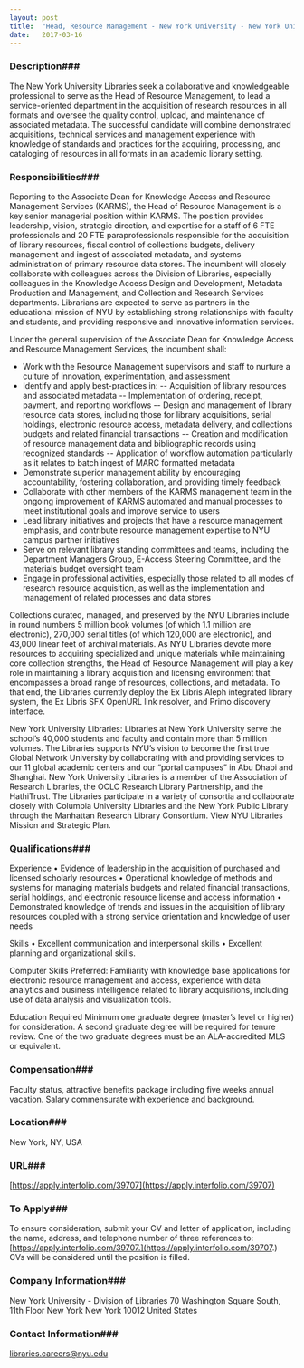 ```yaml
---
layout: post
title:  "Head, Resource Management - New York University - New York University"
date:   2017-03-16
---
```


### Description###

The New York University Libraries seek a collaborative and knowledgeable professional to serve as the Head of Resource Management, to lead a service-oriented department in the acquisition of research resources in all formats and oversee the quality control, upload, and maintenance of associated metadata. The successful candidate will combine demonstrated acquisitions, technical services and management experience with knowledge of standards and practices for the acquiring, processing, and cataloging of resources in all formats in an academic library setting.


### Responsibilities###

Reporting to the Associate Dean for Knowledge Access and Resource Management Services (KARMS), the Head of Resource Management is a key senior managerial position within KARMS. The position provides leadership, vision, strategic direction, and expertise for a staff of 6 FTE professionals and 20 FTE paraprofessionals responsible for the acquisition of library resources, fiscal control of collections budgets, delivery management and ingest of associated metadata, and systems administration of primary resource data stores. The incumbent will closely collaborate with colleagues across the Division of Libraries, especially colleagues in the Knowledge Access Design and Development, Metadata Production and Management, and Collection and Research Services departments. Librarians are expected to serve as partners in the educational mission of NYU by establishing strong relationships with faculty and students, and providing responsive and innovative information services.

Under the general supervision of the Associate Dean for Knowledge Access and Resource Management Services, the incumbent shall:
- Work with the Resource Management supervisors and staff to nurture a culture of innovation, experimentation, and assessment
- Identify and apply best-practices in:
-- Acquisition of library resources and associated metadata
-- Implementation of ordering, receipt, payment, and reporting workflows
-- Design and management of library resource data stores, including those for library acquisitions, serial holdings, electronic resource access, metadata delivery, and collections budgets and related financial transactions
-- Creation and modification of resource management data and bibliographic records using recognized standards
-- Application of workflow automation particularly as it relates to batch ingest of MARC formatted metadata
- Demonstrate superior management ability by encouraging accountability, fostering collaboration, and providing timely feedback
- Collaborate with other members of the KARMS management team in the ongoing improvement of KARMS automated and manual processes to meet institutional goals and improve service to users
- Lead library initiatives and projects that have a resource management emphasis, and contribute resource management expertise to NYU campus partner initiatives
- Serve on relevant library standing committees and teams, including the Department Managers Group, E-Access Steering Committee, and the materials budget oversight team
- Engage in professional activities, especially those related to all modes of research resource acquisition, as well as the implementation and management of related processes and data stores

Collections curated, managed, and preserved by the NYU Libraries include in round numbers 5 million book volumes (of which 1.1 million are electronic), 270,000 serial titles (of which 120,000 are electronic), and 43,000 linear feet of archival materials. As NYU Libraries devote more resources to acquiring specialized and unique materials while maintaining core collection strengths, the Head of Resource Management will play a key role in maintaining a library acquisition and licensing environment that encompasses a broad range of resources, collections, and metadata. To that end, the Libraries currently deploy the Ex Libris Aleph integrated library system, the Ex Libris SFX OpenURL link resolver, and Primo discovery interface.

New York University Libraries: Libraries at New York University serve the school’s 40,000 students and faculty and contain more than 5 million volumes. The Libraries supports NYU’s vision to become the first true Global Network University by collaborating with and providing services to our 11 global academic centers and our “portal campuses” in Abu Dhabi and Shanghai. New York University Libraries is a member of the Association of Research Libraries, the OCLC Research Library Partnership, and the HathiTrust. The Libraries participate in a variety of consortia and collaborate closely with Columbia University Libraries and the New York Public Library through the Manhattan Research Library Consortium. View NYU Libraries Mission and Strategic Plan.


### Qualifications###

Experience
• Evidence of leadership in the acquisition of purchased and licensed scholarly resources
• Operational knowledge of methods and systems for managing materials budgets and related financial transactions, serial holdings, and electronic resource license and access information
• Demonstrated knowledge of trends and issues in the acquisition of library resources coupled with a strong service orientation and knowledge of user needs

Skills
• Excellent communication and interpersonal skills
• Excellent planning and organizational skills.

Computer Skills
Preferred: Familiarity with knowledge base applications for electronic resource management and access, experience with data analytics and business intelligence related to library acquisitions, including use of data analysis and visualization tools.

Education Required
Minimum one graduate degree (master’s level or higher) for consideration. A second graduate degree will be required for tenure review. One of the two graduate degrees must be an ALA-accredited MLS or equivalent.


### Compensation###

Faculty status, attractive benefits package including five weeks annual vacation. Salary commensurate with experience and background.


### Location###

New York, NY, USA


### URL###

[https://apply.interfolio.com/39707](https://apply.interfolio.com/39707)

### To Apply###

To ensure consideration, submit your CV and letter of application, including the name, address, and telephone number of three references to: [https://apply.interfolio.com/39707.](https://apply.interfolio.com/39707.) CVs will be considered until the position is filled.


### Company Information###

New York University - Division of Libraries
70 Washington Square South, 11th Floor
New York New York 10012
United States


### Contact Information###

libraries.careers@nyu.edu

